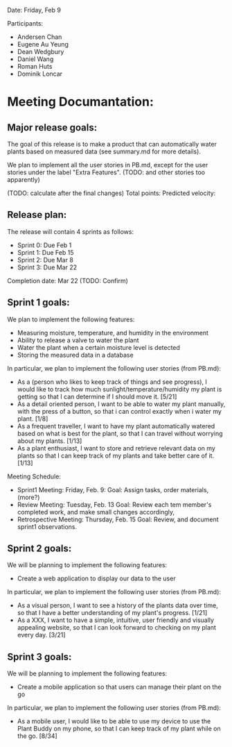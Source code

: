 
Date: Friday, Feb 9

Participants:
  - Andersen Chan
  - Eugene Au Yeung
  - Dean Wedgbury
  - Daniel Wang
  - Roman Huts
  - Dominik Loncar
  
# Meeting Documantation: 
 
## Major release goals:

  The goal of this release is to make a product that can automatically water plants based on 
  measured data (see summary.md for more details).
  
  We plan to implement all the user stories in PB.md, except for the user stories under the label "Extra Features". 
    (TODO: and other stories too apparently)
  
  (TODO: calculate after the final changes)
  Total points: 
  Predicted velocity:
  
## Release plan:

  The release will contain 4 sprints as follows: 
  - Sprint 0: Due Feb 1
  - Sprint 1: Due Feb 15
  - Sprint 2: Due Mar 8
  - Sprint 3: Due Mar 22
  
  Completion date: Mar 22 (TODO: Confirm)
  
  
## Sprint 1 goals:

  We plan to implement the following features:
  - Measuring moisture, temperature, and humidity in the environment
  - Ability to release a valve to water the plant
  - Water the plant when a certain moisture level is detected
  - Storing the measured data in a database
  
  In particular, we plan to implement the following user stories (from PB.md):
  - As a (person who likes to keep track of things and see progress), I would like to track how much 
    sunlight/temperature/humidity my plant is getting so that I can determine if I should move it. [5/21]
  - As a detail oriented person, I want to be able to water my plant manually, with the press of a button,
    so that i can control exactly when i water my plant. [1/8]
  - As a frequent traveller, I want to have my plant automatically watered based on what is best for the plant, 
    so that I can travel without worrying about my plants. [1/13]
  - As a plant enthusiast, I want to store and retrieve relevant data on my plants so that I can keep track
    of my plants and take better care of it. [1/13]
    
  Meeting Schedule:
  - Sprint1 Meeting: Friday, Feb. 9:
    Goal: Assign tasks, order materials, (more?)
  - Review Meeting: Tuesday, Feb. 13
    Goal: Review each tem member's completed work, and make small changes accordingly,  
  - Retrospective Meeting: Thursday, Feb. 15
    Goal: Review, and document sprint1 observations.
    
## Sprint 2 goals:
  
  We will be planning to implement the following features:
  - Create a web application to display our data to the user

  In particular, we plan to implement the following user stories (from PB.md):
  - As a visual person, I want to see a history of the plants data over time, 
    so that I have a better understanding of my plant's progress. [1/21]
  - As a XXX, I want to have a simple, intuitive, user friendly and visually appealing website,
    so that I can look forward to checking on my plant every day. [3/21]
    
 ## Sprint 3 goals:
 
  We will be planning to implement the following features:
  - Create a mobile application so that users can manage their plant on the go
 
  In particular, we plan to implement the following user stories (from PB.md):
  - As a mobile user, I would like to be able to use my device to use the Plant Buddy on my phone,
    so that I can keep track of my plant while on the go. [8/34]
 





